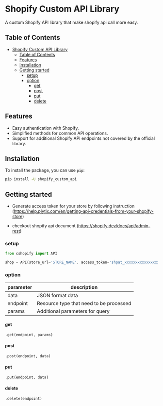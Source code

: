 # Shopify Custom API Library

A custom Shopify API library that make shopify api call more easy.

## Table of Contents

- [Shopify Custom API Library](#shopify-custom-api-library)
  - [Table of Contents](#table-of-contents)
  - [Features](#features)
  - [Installation](#installation)
  - [Getting started](#getting-started)
    - [setup](#setup)
    - [option](#option)
      - [get](#get)
      - [post](#post)
      - [put](#put)
      - [delete](#delete)
## Features

- Easy authentication with Shopify.
- Simplified methods for common API operations.
- Support for additional Shopify API endpoints not covered by the official library.

## Installation

To install the package, you can use `pip`:

```sh
pip install -U shopify_custom_api
```
## Getting started
- Generate access token for your store by following instruction
  (https://help.plytix.com/en/getting-api-credentials-from-your-shopify-store)

- checkout shopify api document
  (https://shopify.dev/docs/api/admin-rest)

### setup
```py
from cshopify import API

shop = API(store_url='STORE_NAME', access_token='shpat_xxxxxxxxxxxxxxxxxxxxxxx', api_version='2024-01')
```

### option 
|parameter|description|
|----|------------------|
|data| JSON format data |
|endpoint| Resource type that need to be processed |
|params| Additional parameters for query |
#### get
```py
.get(endpoint, params)
```
#### post
```py
.post(endpoint, data)
```
#### put
```py
.put(endpoint, data)
```
#### delete
```py
.delete(endpoint)
```


